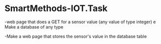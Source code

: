 # SmartMethods-IOT.Task

-web page that does a GET for a sensor value (any value of type integer) e Make a database of any type

-Make a web page that stores the sensor's value in the database table
